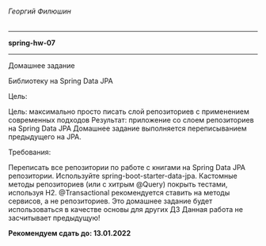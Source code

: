 ###### Георгий Филюшин

---

**spring-hw-07**

---
Домашнее задание

Библиотеку на Spring Data JPA

Цель:

Цель: максимально просто писать слой репозиториев с применением современных подходов
Результат: приложение со слоем репозиториев на Spring Data JPA
Домашнее задание выполняется переписыванием предыдущего на JPA.

Требования:

Переписать все репозитории по работе с книгами на Spring Data JPA репозитории.
Используйте spring-boot-starter-data-jpa.
Кастомные методы репозиториев (или с хитрым @Query) покрыть тестами, используя H2.
@Transactional рекомендуется ставить на методы сервисов, а не репозиториев.
Это домашнее задание будет использоваться в качестве основы для других ДЗ
Данная работа не засчитывает предыдущую!

**Рекомендуем сдать до: 13.01.2022**
